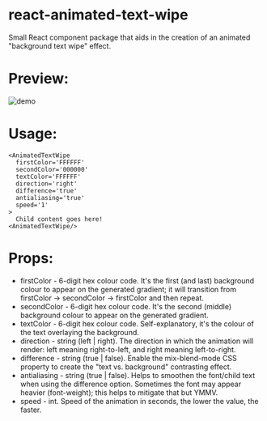 # react-animated-text-wipe
Small React component package that aids in the creation of an animated "background text wipe" effect.

<h1>Preview:</h1>

![demo](https://user-images.githubusercontent.com/43413002/178121640-8a993048-b89a-46a7-a8fd-c7a0589d6cab.gif)
<h1>Usage:</h1>

```
<AnimatedTextWipe
  firstColor='FFFFFF'
  secondColor='000000'
  textColor='FFFFFF'
  direction='right'
  difference='true'
  antialiasing='true'
  speed='1'
>
  Child content goes here!
<AnimatedTextWipe/>
```
<h1>Props:</h1>

* firstColor - 6-digit hex colour code. It's the first (and last) background colour to appear on the generated gradient; it will transition from firstColor -> secondColor -> firstColor and then repeat.
* secondColor - 6-digit hex colour code. It's the second (middle) background colour to appear on the generated gradient.
* textColor - 6-digit hex colour code. Self-explanatory, it's the colour of the text overlaying the background.
* direction - string (left | right). The direction in which the animation will render: left meaning right-to-left, and right meaning left-to-right.
* difference - string (true | false). Enable the mix-blend-mode CSS property to create the "text vs. background" contrasting effect.
* antialiasing - string (true | false). Helps to smoothen the font/child text when using the difference option. Sometimes the font may appear heavier (font-weight); this helps to mitigate that but YMMV.
* speed - int. Speed of the animation in seconds, the lower the value, the faster.
